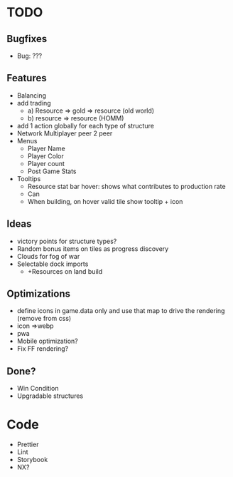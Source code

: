 # TODO

## Bugfixes

- Bug: ???

## Features

- Balancing
- add trading
  - a) Resource => gold => resource (old world)
  - b) resource => resource (HOMM)
- add 1 action globally for each type of structure
- Network Multiplayer peer 2 peer
- Menus
  - Player Name
  - Player Color
  - Player count
  - Post Game Stats
- Tooltips
  - Resource stat bar hover: shows what contributes to production rate
  - Can
  - When building, on hover valid tile show tooltip + icon

## Ideas

- victory points for structure types?
- Random bonus items on tiles as progress discovery
- Clouds for fog of war
- Selectable dock imports
  - +Resources on land build

## Optimizations

- define icons in game.data only and use that map to drive the rendering (remove from css)
- icon =>webp
- pwa
- Mobile optimization?
- Fix FF rendering?

## Done?

- Win Condition
- Upgradable structures

# Code

- Prettier
- Lint
- Storybook
- NX?
